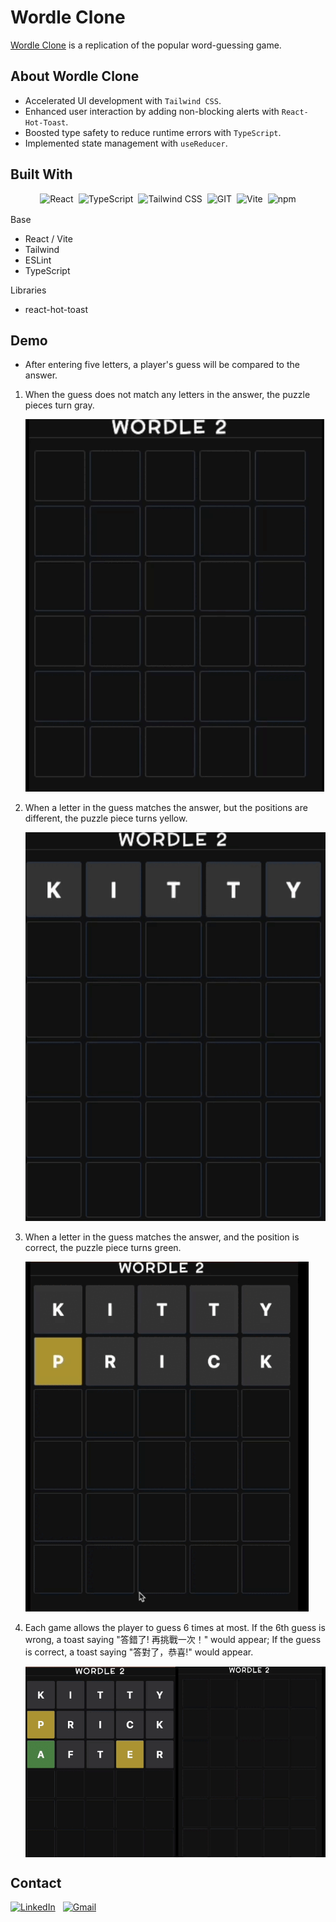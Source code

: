 # Wordle Clone
[Wordle Clone](https://wordle-sail--wordle-4lmsa6dh.web.app) is a replication of the popular word-guessing game.

## About Wordle Clone
- Accelerated UI development with ``Tailwind CSS``.
- Enhanced user interaction by adding non-blocking alerts with ``React-Hot-Toast``.
- Boosted type safety to reduce runtime errors with ``TypeScript``.
- Implemented state management with ``useReducer``.

## Built With
<div style="display:flex; justify-content: center; margin-bottom: 16px; gap: 8px;">
   <img src="https://img.shields.io/badge/React-61DAFB.svg?style=for-the-badge&logo=React&logoColor=black" alt="React"/> 
   <img src="https://img.shields.io/badge/TypeScript-3178C6.svg?style=for-the-badge&logo=TypeScript&logoColor=white" alt="TypeScript"/>
   <img src="https://img.shields.io/badge/Tailwind%20CSS-06B6D4.svg?style=for-the-badge&logo=Tailwind-CSS&logoColor=white" alt="Tailwind CSS"/>
   <img src="https://img.shields.io/badge/Git-F05032.svg?style=for-the-badge&logo=Git&logoColor=white" alt="GIT"/>
   <img src="https://img.shields.io/badge/Vite-646CFF.svg?style=for-the-badge&logo=Vite&logoColor=white" alt="Vite">
   <img src="https://img.shields.io/badge/npm-CB3837.svg?style=for-the-badge&logo=npm&logoColor=white" alt="npm" />
</div>

Base

- React / Vite
- Tailwind
- ESLint
- TypeScript

Libraries

- react-hot-toast

## Demo

- After entering five letters, a player's guess will be compared to the answer.
<ol>
    <li>
        <p>When the guess does not match any letters in the answer, the puzzle pieces turn gray.</p>
        <img src="public/assets/no-match.gif" />
    </li>
    <li>
        <p>When a letter in the guess matches the answer, but the positions are different, the puzzle piece turns yellow.</p>
        <img src="public/assets/letter-match-position-wrong.gif" />
    </li>
     <li>
        <p>When a letter in the guess matches the answer, and the position is correct, the puzzle piece turns green.</p>
        <img src="public/assets/letter-and-position-match.gif"/>
    </li>
     <li>
        <p>Each game allows the player to guess 6 times at most. If the 6th guess is wrong, a toast saying "答錯了! 再挑戰一次！"  would appear; If the guess is correct, a toast saying "答對了，恭喜!" would appear.</p>
        <div style="display: flex;">
            <img src="public/assets/correct-guess.gif" width="50%"/>
            <img src="public/assets/wrong-guess.gif" width="50%"/>
        </div>
    </li>
</ol>

## Contact
<div style="display:flex; gap: 12px">
   <a href="https://www.linkedin.com/in/sailliaodev/">
      <img src="https://img.shields.io/badge/LinkedIn-0A66C2.svg?style=for-the-badge&logo=LinkedIn&logoColor=white" alt="LinkedIn"/>
   </a>
   <a href="mailto:liaoleon000513@gmail.com">
      <img src="https://img.shields.io/badge/Gmail-EA4335.svg?style=for-the-badge&logo=Gmail&logoColor=white" alt="Gmail"/>
   </a>
</div>